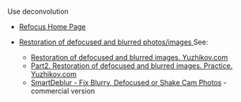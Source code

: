 Use deconvolution

- [Refocus Home Page](http://refocus.sourceforge.net/)
- [Restoration of defocused and blurred photos/images ](https://github.com/Y-Vladimir/SmartDeblur)
	See:
	
	- [Restoration of defocused and blurred images. Yuzhikov.com](http://yuzhikov.com/articles/BlurredImagesRestoration1.htm)
	- [Part2. Restoration of defocused and blurred images. Practice. Yuzhikov.com](http://yuzhikov.com/articles/BlurredImagesRestoration2.htm) 
	- [SmartDeblur - Fix Blurry, Defocused or Shake Cam Photos](http://smartdeblur.net/) - commercial version

